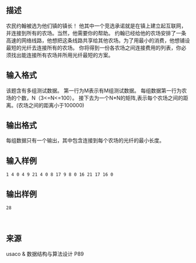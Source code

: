 ## 描述

农民约翰被选为他们镇的镇长！ 他其中一个竞选承诺就是在镇上建立起互联网，并连接到所有的农场。当然，他需要你的帮助。 约翰已经给他的农场安排了一条高速的网络线路，他想把这条线路共享给其他农场。为了用最小的消费，他想铺设最短的光纤去连接所有的农场。 你将得到一份各农场之间连接费用的列表，你必须找出能连接所有农场并所用光纤最短的方案。 

## 输入格式

该题含有多组测试数据。 第一行为M表示有M组测试数据。 每组数据第一行为农场的个数，N（3<=N<=100）。 接下去为一个N*N的矩阵,表示每个农场之间的距离。(农场之间的距离小于100000) 

## 输出格式

每组数据只有一个输出，其中包含连接到每个农场的光纤的最小长度。

## 输入样例

```plaintext
1 4 0 4 9 21 4 0 8 17 9 8 0 16 21 17 16 0
```

## 输出样例

```plaintext
28
```



 

## 来源

usaco & 数据结构与算法设计 P89

